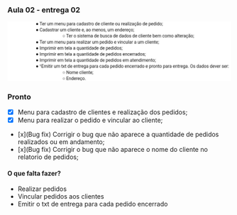 ### Aula 02 - entrega 02


![](https://raw.githubusercontent.com/ferreiraluc/aula02-entrega02/main/Assets/entrega02.jpeg)
 
### Pronto

- [x] Menu para cadastro de clientes e realização dos pedidos;
- [x] Menu para realizar o pedido e vincular ao cliente; 
- [x](Bug fix) Corrigir o bug que não aparece a quantidade de pedidos realizados ou em andamento;
- [x](Bug fix) Corrigir o bug que não aparece o nome do cliente no relatorio de pedidos;

#### O que falta fazer?
-  Realizar pedidos
-  Vincular pedidos aos clientes
-  Emitir o txt de entrega para cada pedido encerrado  

